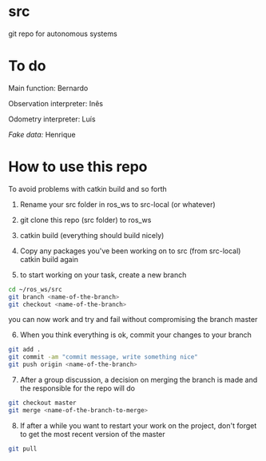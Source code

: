 # src
git repo for autonomous systems

To do
===

Main function: Bernardo

Observation interpreter: Inês

Odometry interpreter: Luís

*Fake data:* Henrique

How to use this repo
===

To avoid problems with catkin build and so forth

1. Rename your src folder in ros_ws to src-local (or whatever)

2. git clone this repo (src folder) to ros_ws

3. catkin build (everything should build nicely)

4. Copy any packages you've been working on to src (from src-local)
catkin build again

5. to start working on your task, create a new branch

```bash
cd ~/ros_ws/src
git branch <name-of-the-branch>
git checkout <name-of-the-branch>
```

you can now work and try and fail without compromising the branch master

6. When you think everything is ok, commit your changes to your branch
```bash
git add .
git commit -am "commit message, write something nice"
git push origin <name-of-the-branch>
```

7. After a group discussion, a decision on merging the branch is made and the
responsible for the repo will do
```bash
git checkout master
git merge <name-of-the-branch-to-merge>
```

8. If after a while you want to restart your work on the project, don't forget to get the most recent version of the master
```bash
git pull
```



